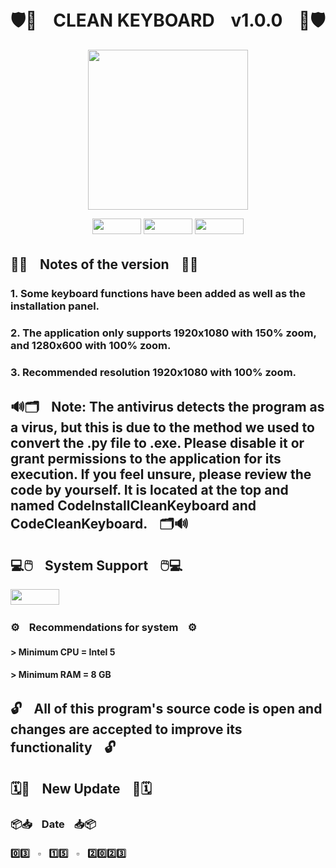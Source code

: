 # 🛡️💉ㅤCLEAN KEYBOARDㅤv1.0.0ㅤ💉🛡️


<p align="center">
  <img width="256" height="256" src="https://i.imgur.com/JiBlPaT.png">
</p>


<p align="center">
  <img width="78" height="25" src="https://i.imgur.com/Z8rsYDh.png">
  <img width="78" height="25" src="https://i.imgur.com/XcZMirD.png">
  <img width="78" height="25" src="https://i.imgur.com/omeEsEY.png">
</p>

## 📝📃ㅤNotes of the versionㅤ📃📝

### 1. Some keyboard functions have been added as well as the installation panel.
### 2. The application only supports 1920x1080 with 150% zoom, and 1280x600 with 100% zoom.
### 3. Recommended resolution 1920x1080 with 100% zoom.

##
## 🔊🗂️ㅤNote: The antivirus detects the program as a virus, but this is due to the method we used to convert the .py file to .exe. Please disable it or grant permissions to the application for its execution. If you feel unsure, please review the code by yourself. It is located at the top and named CodeInstallCleanKeyboard and CodeCleanKeyboard.ㅤ🗂️🔊


## 💻🖱️ㅤSystem Supportㅤ🖱️💻

<img width="78" height="25" src="https://i.imgur.com/omeEsEY.png">

### ⚙️ㅤRecommendations for systemㅤ⚙️

#### > Minimum CPU = Intel 5
#### > Minimum RAM = 8 GB

##
## 🔓ㅤAll of this program's source code is open and changes are accepted to improve its functionalityㅤ🔓
## 🗓️📅ㅤNew Updateㅤ📅🗓️

### 📦📥ㅤDateㅤ📥📦

#### 0️⃣3️⃣ㅤ▫️ㅤ1️⃣5️⃣ㅤ▫️ㅤ2️⃣0️⃣2️⃣3️⃣
